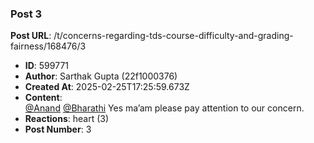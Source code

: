 ### Post 3
**Post URL**: /t/concerns-regarding-tds-course-difficulty-and-grading-fairness/168476/3
- **ID**: 599771
- **Author**: Sarthak Gupta  (22f1000376)
- **Created At**: 2025-02-25T17:25:59.673Z
- **Content**:  
  <a class="mention" href="/u/anand">@Anand</a> <a class="mention" href="/u/bharathi">@Bharathi</a> Yes ma’am please pay attention to our concern.
- **Reactions**: heart (3)
- **Post Number**: 3

